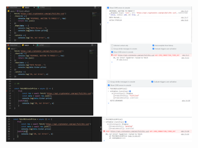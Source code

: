 ![fetch version](./2.PNG)
![fetch version](./1.PNG)
![async function version](./3.PNG)
![async function version](./4.PNG)